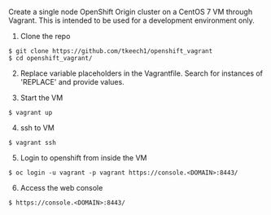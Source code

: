 Create a single node OpenShift Origin cluster on a CentOS 7 VM through Vagrant. This is intended to be used for a development environment only.

1) Clone the repo

```
$ git clone https://github.com/tkeech1/openshift_vagrant
$ cd openshift_vagrant/
```

2) Replace variable placeholders in the Vagrantfile. Search for instances of 'REPLACE' and provide values.

3) Start the VM
```
$ vagrant up
```

4) ssh to VM
```
$ vagrant ssh 
```

5) Login to openshift from inside the VM
```
$ oc login -u vagrant -p vagrant https://console.<DOMAIN>:8443/
````

6) Access the web console
```
$ https://console.<DOMAIN>:8443/
```
